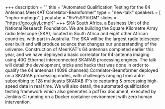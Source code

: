 +++
description = ""
title = "Automated Qualification Testing for the 64 Antennas MeerKAT Correlator-Beamformer"
type = "new-talk"
speakers = [
        "mpho-mphego",
]
youtube = "9lvYsSYVrDM"
slides = "https://goo.gl/yLcmpK"
+++
SKA South Africa, a Business Unit of the National Research Foundation. We are building the Square Kilometre Array radio telescope (SKA), located in South Africa and eight other African countries, with part in Australia. The SKA will be the largest radio telescope ever built and will produce science that changes our understanding of the universe. Construction of MeerKAT's 64 antennas completed earlier this year, and we have deployed a basic correlator for 64-antenna imaging using 40G Ethernet interconnected SKARAB processing engines. The talk will detail the development, tricks and hacks that was done in order to qualify the 64 antennas (4096 channels) Correlator-Beamformer deployed on a SKARAB processing nodes, with challenges ranging from auto-subscribing to 128 multicasts SKARAB IP's to capturing & processing high-speed data in real time. We will also detail, the automated qualification testing framework which also generates a pdfTex document, executed by Jenkins CI running on a Docker container environment with zero human intervention.